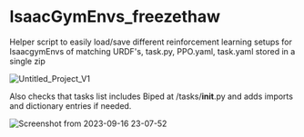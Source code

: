 # IsaacGymEnvs_freezethaw
Helper script to easily load/save different reinforcement learning setups for IsaacgymEnvs of matching URDF's, task.py, PPO.yaml, task.yaml stored in a single zip


![Untitled_Project_V1](https://github.com/sujitvasanth/IsaacGymEnvs_freezethaw/assets/18464444/0ab301fc-b7bf-43eb-9de8-96c924cdc770)

Also checks that tasks list includes Biped at /tasks/__init__.py and adds imports and dictionary entries if needed.

![Screenshot from 2023-09-16 23-07-52](https://github.com/sujitvasanth/IsaacGymEnvs_freezethaw/assets/18464444/aeab3e76-8c8d-4ef3-a9bb-aa35bdae983c)
